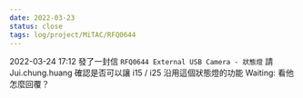 ```yaml
---
date: 2022-03-23
status: close
tags: log/project/MiTAC/RFQ0644
---
```



2022-03-24 17:12
發了一封信 `RFQ0644 External USB Camera - 狀態燈` 請 Jui.chung.huang 確認是否可以讓 i15 / i25 沿用這個狀態燈的功能
Waiting: 看他怎麼回覆？
